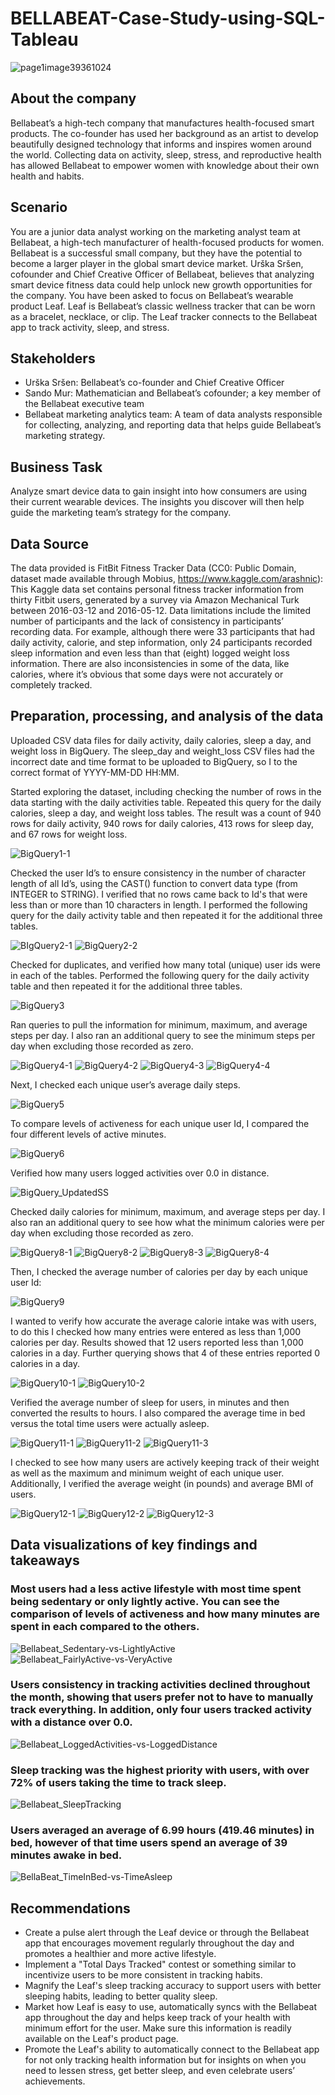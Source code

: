 # BELLABEAT-Case-Study-using-SQL-Tableau
![page1image39361024](https://user-images.githubusercontent.com/102244119/163694373-be0fae51-2232-43de-b2ee-65b53334f875.png)


## About the company
Bellabeat’s a high-tech company that manufactures health-focused smart products. The co-founder has used her background as an artist to develop beautifully designed technology that informs and inspires women around the world. Collecting data on activity, sleep, stress, and reproductive health has allowed Bellabeat to empower women with knowledge about their own health and habits. 


## Scenario
You are a junior data analyst working on the marketing analyst team at Bellabeat, a high-tech manufacturer of health-focused products for women. Bellabeat is a successful small company, but they have the potential to become a larger player in the global smart device market. Urška Sršen, cofounder and Chief Creative Officer of Bellabeat, believes that analyzing smart device fitness data could help unlock new growth opportunities for the company. You have been asked to focus on Bellabeat’s wearable product Leaf. Leaf is Bellabeat’s classic wellness tracker that can be worn as a bracelet, necklace, or clip. The Leaf tracker connects to the Bellabeat app to track activity, sleep, and stress. 


## Stakeholders
* Urška Sršen: Bellabeat’s co-founder and Chief Creative Officer 
* Sando Mur: Mathematician and Bellabeat’s cofounder; a key member of the Bellabeat executive team 
* Bellabeat marketing analytics team: A team of data analysts responsible for collecting, analyzing, and reporting data that helps guide Bellabeat’s marketing strategy. 


## Business Task
Analyze smart device data to gain insight into how consumers are using their current wearable devices. The insights you discover will then help guide the marketing team’s strategy for the company. 


## Data Source
The data provided is FitBit Fitness Tracker Data (CC0: Public Domain, dataset made available through Mobius, https://www.kaggle.com/arashnic): This Kaggle data set contains personal fitness tracker information from thirty Fitbit users, generated by a survey via Amazon Mechanical Turk between 2016-03-12 and 2016-05-12. Data limitations include the limited number of participants and the lack of consistency in participants’ recording data. For example, although there were 33 participants that had daily activity, calorie, and step information, only 24 participants recorded sleep information and even less than that (eight) logged weight loss information. There are also inconsistencies in some of the data, like calories, where it’s obvious that some days were not accurately or completely tracked.


## Preparation, processing, and analysis of the data
Uploaded CSV data files for daily activity, daily calories, sleep a day, and weight loss in BigQuery. The sleep_day and weight_loss CSV files had the incorrect date and time format to be uploaded to BigQuery, so I to the correct format of YYYY-MM-DD HH:MM. 


Started exploring the dataset, including checking the number of rows in the data starting with the daily activities table. Repeated this query for the daily calories, sleep a day, and weight loss tables. The result was a count of 940 rows for daily activity, 940 rows for daily calories, 413 rows for sleep day, and 67 rows for weight loss.

![BigQuery1-1](https://user-images.githubusercontent.com/102244119/163735355-7619cd7c-2d35-4df0-a0a4-54345524c192.png)

Checked the user Id’s to ensure consistency in the number of character length of all Id’s, using the CAST() function to convert data type (from INTEGER to STRING). I verified that no rows came back to Id's that were less than or more than 10 characters in length. I performed the following query for the daily activity table and then repeated it for the additional three tables.

![BIgQuery2-1](https://user-images.githubusercontent.com/102244119/163735426-a010f001-c595-4d57-9dcf-34d83088b78b.png)
![BigQuery2-2](https://user-images.githubusercontent.com/102244119/163735429-b3e9b65f-3a82-4a4b-bcd3-f441a3515c5f.png)

Checked for duplicates, and verified how many total (unique) user ids were in each of the tables. Performed the following query for the daily activity table and then repeated it for the additional three tables.

![BigQuery3](https://user-images.githubusercontent.com/102244119/163735462-7dc91d3e-9788-4a83-aba4-eb1513516545.png)

Ran queries to pull the information for minimum, maximum, and average steps per day. I also ran an additional query to see the minimum steps per day when excluding those recorded as zero.

![BigQuery4-1](https://user-images.githubusercontent.com/102244119/163735593-7689b3f7-23ca-4efc-b0fb-1af5a2bd0232.png)
![BigQuery4-2](https://user-images.githubusercontent.com/102244119/163735596-e7dbfb24-d384-499c-99c1-529d9091f387.png)
![BigQuery4-3](https://user-images.githubusercontent.com/102244119/163735598-cd1c6625-2a56-449f-9e04-07b92df0379f.png)
![BigQuery4-4](https://user-images.githubusercontent.com/102244119/163735601-4dc42227-678d-410c-80a3-42d1da635eb8.png)

Next, I checked each unique user’s average daily steps.

![BigQuery5](https://user-images.githubusercontent.com/102244119/163735677-42332b38-5eaf-40dd-a446-37804fbe172d.png)

To compare levels of activeness for each unique user Id, I compared the four different levels of active minutes. 

![BigQuery6](https://user-images.githubusercontent.com/102244119/163735696-f9067e68-b31d-4b45-84e2-08abb19122c4.png)

Verified how many users logged activities over 0.0 in distance. 

![BigQuery_UpdatedSS](https://user-images.githubusercontent.com/102244119/165190698-717c5c3c-c2c1-4717-bf50-20a64ae2e731.png)

Checked daily calories for minimum, maximum, and average steps per day. I also ran an additional query to see how what the minimum calories were per day when excluding those recorded as zero.

![BigQuery8-1](https://user-images.githubusercontent.com/102244119/163735972-289fad28-087e-45cb-a0c5-ff9fc87de29a.png)
![BigQuery8-2](https://user-images.githubusercontent.com/102244119/163735975-f98c36e5-a088-4682-852a-ce3995868a86.png)
![BigQuery8-3](https://user-images.githubusercontent.com/102244119/163735978-a17aa6c9-8a47-4908-bec6-0eff1587ebcd.png)
![BigQuery8-4](https://user-images.githubusercontent.com/102244119/163735980-73f691a0-f8d7-4971-b0de-342d0b498e36.png)

Then, I checked the average number of calories per day by each unique user Id:

![BigQuery9](https://user-images.githubusercontent.com/102244119/163735995-1100256e-d745-46b1-b447-a21c8e3d1d46.png)

I wanted to verify how accurate the average calorie intake was with users, to do this I checked how many entries were entered as less than 1,000 calories per day. Results showed that 12 users reported less than 1,000 calories in a day. Further querying shows that 4 of these entries reported 0 calories in a day.

![BigQuery10-1](https://user-images.githubusercontent.com/102244119/163736044-1e9b7113-116b-4763-a4b4-cc3478d59ecd.png)
![BigQuery10-2](https://user-images.githubusercontent.com/102244119/163736050-23db1f9d-d075-4022-a56f-07406d632de4.png)

Verified the average number of sleep for users, in minutes and then converted the results to hours. I also compared the average time in bed versus the total time users were actually asleep.

![BigQuery11-1](https://user-images.githubusercontent.com/102244119/163736121-5ab0e116-ffea-4ab8-b1f9-e7e52e36e750.png)
![BigQuery11-2](https://user-images.githubusercontent.com/102244119/163736126-c88aec7b-ca62-4d1e-9244-6a660f2e23f1.png)
![BigQuery11-3](https://user-images.githubusercontent.com/102244119/163736129-2719a47f-ef0e-4cdc-a910-1444ae60a46d.png)

I checked to see how many users are actively keeping track of their weight as well as the maximum and minimum weight of each unique user. Additionally, I verified the average weight (in pounds) and average BMI of users.

![BigQuery12-1](https://user-images.githubusercontent.com/102244119/163736172-c6ab34ac-66e0-481f-b424-16304e8646b3.png)
![BigQuery12-2](https://user-images.githubusercontent.com/102244119/163736175-dedda2dd-37a1-4aad-8dcb-81e93fa0031c.png)
![BigQuery12-3](https://user-images.githubusercontent.com/102244119/163736179-c6ce6490-b5ef-48d9-bff7-6c4c010088f5.png)


## Data visualizations of key findings and takeaways
### **Most users had a less active lifestyle with most time spent being sedentary or only lightly active. You can see the comparison of levels of activeness and how many minutes are spent in each compared to the others.**
![Bellabeat_Sedentary-vs-LightlyActive](https://user-images.githubusercontent.com/102244119/163734188-df4e1ea9-b270-4a82-a9ff-9ae3d5e73749.png)
![Bellabeat_FairlyActive-vs-VeryActive](https://user-images.githubusercontent.com/102244119/163734193-8ea13c32-99d4-43fc-b026-46aa5ce1296e.png)

### **Users consistency in tracking activities declined throughout the month, showing that users prefer not to have to manually track everything. In addition, only four users tracked activity with a distance over 0.0.**
![Bellabeat_LoggedActivities-vs-LoggedDistance](https://user-images.githubusercontent.com/102244119/163734211-b328929d-89d7-42e6-9831-d3d4e9762260.png)

### **Sleep tracking was the highest priority with users, with over 72% of users taking the time to track sleep.**
![Bellabeat_SleepTracking](https://user-images.githubusercontent.com/102244119/163734245-1e0630da-bf76-482b-af11-5f4ec3ec1b0c.png)

### **Users averaged an average of 6.99 hours (419.46 minutes) in bed, however of that time users spend an average of 39 minutes awake in bed.**
![BellaBeat_TimeInBed-vs-TimeAsleep](https://user-images.githubusercontent.com/102244119/163734289-9077e03a-323d-4c18-b13a-cafd727bd375.png)

## Recommendations
- Create a pulse alert through the Leaf device or through the Bellabeat app that encourages movement regularly throughout the day and promotes a healthier and more active lifestyle.
- Implement a "Total Days Tracked" contest or something similar to incentivize users to be more consistent in tracking habits.
- Magnify the Leaf's sleep tracking accuracy to support users with better sleeping habits, leading to better quality sleep.
- Market how Leaf is easy to use, automatically syncs with the Bellabeat app throughout the day and helps keep track of your health with minimum effort for the user. Make sure this information is readily available on the Leaf's product page. 
- Promote the Leaf's ability to automatically connect to the Bellabeat app for not only tracking health information but for insights on when you need to lessen stress, get better sleep, and even celebrate users’ achievements. 
